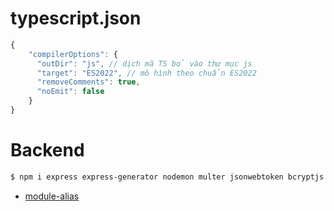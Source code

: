 # typescript.json
```ts
{
    "compilerOptions": {
      "outDir": "js", // dịch mã TS bỏ vào thư mục js
      "target": "ES2022", // mô hình theo chuẩn ES2022
      "removeComments": true,
      "noEmit": false
    }
}
```

# Backend

```bash
$ npm i express express-generator nodemon multer jsonwebtoken bcryptjs nodemailer module-alias cors helmet dotenv @babel/node  @babel/preset-env @babel/core
```

- [module-alias](https://www.npmjs.com/package/module-alias)